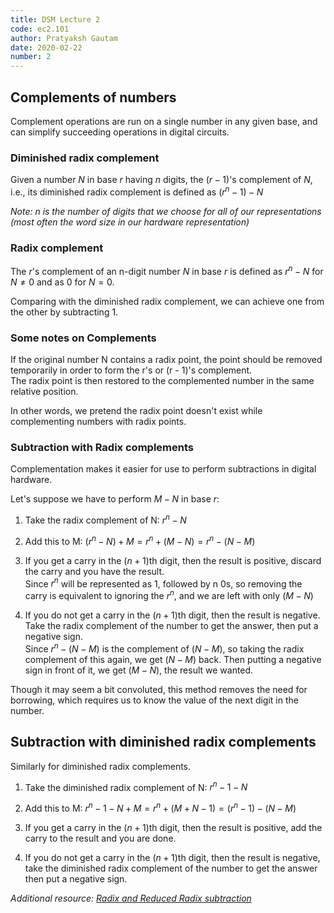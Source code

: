 ```yaml
---
title: DSM Lecture 2
code: ec2.101
author: Pratyaksh Gautam
date: 2020-02-22
number: 2
---
```


## Complements of numbers
Complement operations are run on a single number in any given base, and can simplify succeeding operations in digital circuits.

### Diminished radix complement
Given a number $N$ in base $r$ having $n$ digits, the $(r-1)$'s complement of $N$, i.e., its diminished radix complement is defined as $(r^n - 1) - N$

*Note: n is the number of digits that we choose for all of our representations (most often the word size in our hardware representation)*

### Radix complement
The $r$'s complement of an n-digit number $N$ in base $r$ is defined as $r^n - N$ for $N \neq 0$ and as 0 for $N = 0$.

Comparing with the diminished radix complement, we can achieve one from the other by subtracting 1.

### Some notes on Complements
If the original number N contains a radix point, the point should be removed temporarily in order to form the r's or (r - 1)'s complement.  
The radix point is then restored to the complemented number in the same relative position.

In other words, we pretend the radix point doesn't exist while complementing numbers with radix points.

### Subtraction with Radix complements
Complementation makes it easier for use to perform subtractions in digital hardware.

Let's suppose we have to perform $M - N$ in base $r$:
1. Take the radix complement of N: $r^n - N$

2. Add this to M: $(r^n - N) + M = r^n + (M - N) = r^n - (N - M)$ 

3. If you get a carry in the $(n + 1)$th digit, then the result is positive, discard the carry and you have the result.  
	Since $r^n$ will be represented as 1, followed by n 0s, so removing the carry is equivalent to ignoring the $r^n$, and we are left with only $(M - N)$

4. If you do not get a carry in the $(n + 1)$th digit, then the result is negative. Take the radix complement of the number to get the answer, then put a negative sign.  
	Since $r^n - (N - M)$ is the complement of $(N - M)$, so taking the radix complement of this again, we get $(N - M)$ back. Then putting a negative sign in front of it, we get $(M - N)$, the result we wanted.

Though it may seem a bit convoluted, this method removes the need for borrowing, which requires us to know the value of the next digit in the number.

## Subtraction with diminished radix complements
Similarly for diminished radix complements.

1. Take the diminished radix complement of N: $r^n - 1 - N$

2. Add this to M: $r^n - 1 - N + M = r^n + (M + N - 1) = (r^n - 1) - (N - M)$

3. If you get a carry in the $(n + 1)$th digit, then the result is positive, add the carry to the result and you are done.

4. If you do not get a carry in the $(n + 1)$th digit, then the result is negative, take the diminished radix complement of the number to get the answer then put a negative sign.

*Additional resource: [Radix and Reduced Radix subtraction](https://gato-docs.its.txstate.edu/slac/Subject/Math/Discrete/Radix-and-Reduced-Subtraction/Radix%20and%20Reduced%20Subtraction.pdf)*
